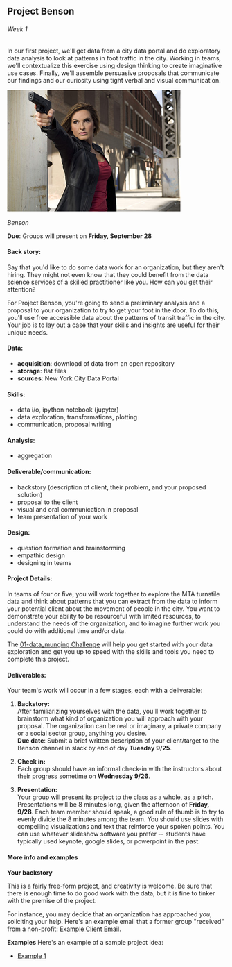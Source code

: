 ## Project Benson
###### Week 1

In our first project, we'll get data from a city data portal and do exploratory data analysis to look at patterns in foot traffic in the city. Working in teams, we'll contextualize this exercise using design thinking to create imaginative use cases. Finally, we'll assemble persuasive proposals that communicate our findings and our curiosity using tight verbal and visual communication.

![](./Benson.jpg)

*Benson*

**Due**: Groups will present on **Friday, September 28**

#### Back story:

Say that you'd like to do some data work for an organization, but they aren't hiring. They might not even know that they could benefit from the data science services of a skilled practitioner like you. How can you get their attention?

For Project Benson, you're going to send a preliminary analysis and a proposal to your organization to try to get your foot in the door. To do this, you'll use free accessible data about the patterns of transit traffic in the city. Your job is to lay out a case that your skills and insights are useful for their unique needs.

#### Data:

 * **acquisition**: download of data from an open repository
 * **storage**: flat files
 * **sources**: New York City Data Portal


#### Skills:

 * data i/o, ipython notebook (jupyter)
 * data exploration, transformations, plotting
 * communication, proposal writing


#### Analysis:

 * aggregation


#### Deliverable/communication:

 * backstory (description of client, their problem, and your proposed solution)
 * proposal to the client
 * visual and oral communication in proposal
 * team presentation of your work


#### Design:

 * question formation and brainstorming
 * empathic design
 * designing in teams


#### Project Details:

In teams of four or five, you will work together to explore the MTA turnstile data and think about patterns that you can extract from the data to inform your potential client about the movement of people in the city. You want to demonstrate your ability to be resourceful with limited resources, to understand the needs of the organization, and to imagine further work you could do with additional time and/or data.

The [01-data_munging Challenge](../../challenges/challenges_questions/01-mta) will help you get started with your data exploration and get you up to speed with the skills and tools you need to complete this project.

<div id='deliverables'></div>  

#### Deliverables:

Your team's work will occur in a few stages, each with a deliverable:

1. **Backstory:**  
After familiarizing yourselves with the data, you'll work together to brainstorm what kind of organization you will approach with your proposal. The organization can be real or imaginary, a private company or a social sector group, anything you desire.  
**Due date**: Submit a brief written description of your client/target to the Benson channel in slack by end of day **Tuesday 9/25**.

1. **Check in:**  
Each group should have an informal check-in with the instructors about their progress sometime on **Wednesday 9/26**.

1. **Presentation:**  
Your group will present its project to the class as a whole, as a pitch. Presentations will be 8 minutes long, given the afternoon of **Friday, 9/28**. Each team member should speak, a good rule of thumb is to try to evenly divide the 8 minutes among the team. You should use slides with compelling visualizations and text that reinforce your spoken points. You can use whatever slideshow software you prefer -- students have typically used keynote, google slides, or powerpoint in the past.  

#### More info and examples

**Your backstory**

This is a fairly free-form project, and creativity is welcome. Be sure that there is enough time to do good work with the data, but it is fine to tinker with the premise of the project.

For instance, you may decide that an organization has approached *you*, soliciting your help. Here's an example email that a former group "received" from a non-profit: [Example Client Email](./Example_Client_Email.md). 

**Examples** Here's an example of a sample project idea:   
 * [Example 1](./client_emails.md)   
